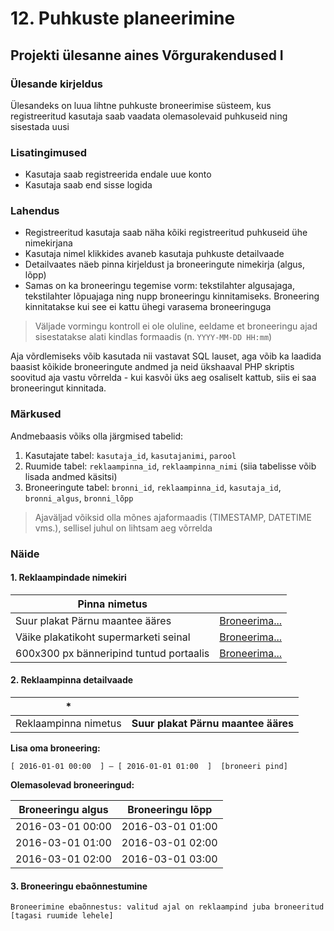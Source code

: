 # 12. Puhkuste planeerimine

## Projekti ülesanne aines Võrgurakendused I

### Ülesande kirjeldus

Ülesandeks on luua lihtne puhkuste broneerimise süsteem, kus registreeritud kasutaja saab vaadata olemasolevaid puhkuseid ning sisestada uusi

### Lisatingimused

  * Kasutaja saab registreerida endale uue konto
  * Kasutaja saab end sisse logida

### Lahendus

  * Registreeritud kasutaja saab näha kõiki registreeritud puhkuseid ühe nimekirjana
  * Kasutaja nimel klikkides avaneb kasutaja puhkuste detailvaade
  * Detailvaates näeb pinna kirjeldust ja broneeringute nimekirja (algus, lõpp)
  * Samas on ka broneeringu tegemise vorm: tekstilahter algusajaga, tekstilahter lõpuajaga ning nupp broneeringu kinnitamiseks. Broneering kinnitatakse kui see ei kattu ühegi varasema broneeringuga

> Väljade vormingu kontroll ei ole oluline, eeldame et broneeringu ajad sisestatakse alati kindlas formaadis (n. `YYYY-MM-DD HH:mm`)

Aja võrdlemiseks võib kasutada nii vastavat SQL lauset, aga võib ka laadida baasist kõikide broneeringute andmed ja neid ükshaaval PHP skriptis soovitud aja vastu võrrelda - kui kasvõi üks aeg osaliselt kattub, siis ei saa broneeringut kinnitada.

### Märkused

Andmebaasis võiks olla järgmised tabelid:

  1. Kasutajate tabel: `kasutaja_id`, `kasutajanimi`, `parool`
  1. Ruumide tabel: `reklaampinna_id`, `reklaampinna_nimi` (siia tabelisse võib lisada andmed käsitsi)
  1. Broneeringute tabel: `bronni_id`, `reklaampinna_id`, `kasutaja_id`, `bronni_algus`, `bronni_lõpp`

> Ajaväljad võiksid olla mõnes ajaformaadis (TIMESTAMP, DATETIME vms.), sellisel juhul on lihtsam aeg võrrelda

### Näide

#### 1. Reklaampindade nimekiri

| Pinna nimetus | |
|----|----|
| Suur plakat Pärnu maantee ääres | [Broneerima...](.) |
| Väike plakatikoht supermarketi seinal | [Broneerima...](.) |
| 600x300 px bänneripind tuntud portaalis | [Broneerima...](.) |

#### 2. Reklaampinna detailvaade

|  * |  |
|--- | --- |
| Reklaampinna nimetus | **Suur plakat Pärnu maantee ääres** |

**Lisa oma broneering:**
```
[ 2016-01-01 00:00  ] – [ 2016-01-01 01:00  ]  [broneeri pind]
```

**Olemasolevad broneeringud:**

| Broneeringu algus | Broneeringu lõpp |
|----| ----|
| 2016-03-01 00:00 | 2016-03-01 01:00 |
| 2016-03-01 01:00 | 2016-03-01 02:00 |
| 2016-03-01 02:00 | 2016-03-01 03:00 |

#### 3. Broneeringu ebaõnnestumine

```
Broneerimine ebaõnnestus: valitud ajal on reklaampind juba broneeritud
[tagasi ruumide lehele]
```
